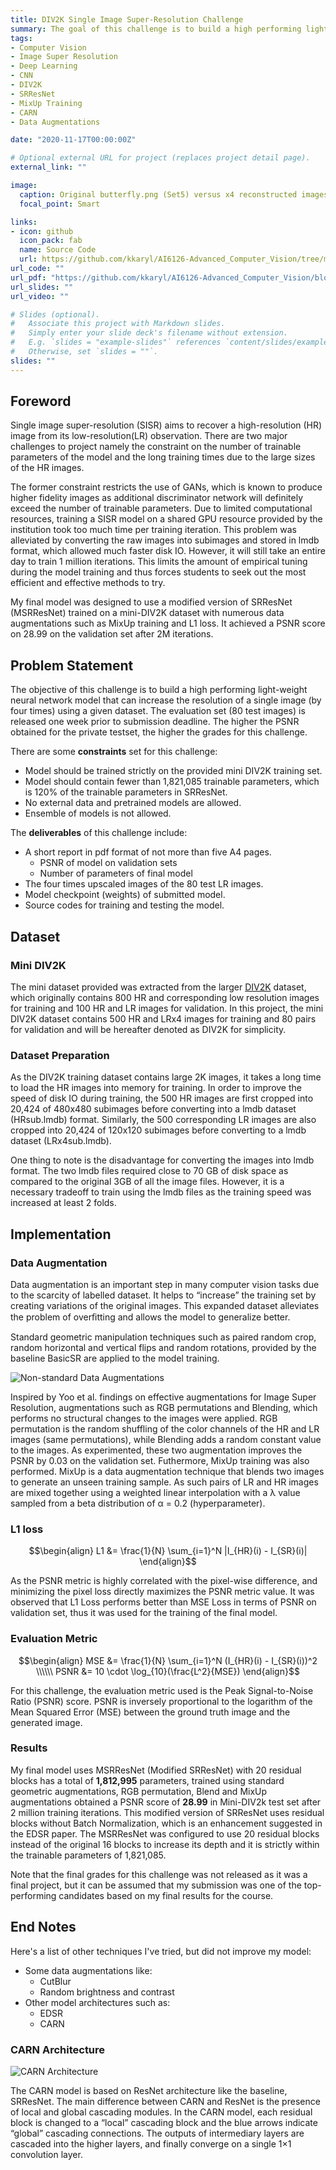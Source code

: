 ```yaml
---
title: DIV2K Single Image Super-Resolution Challenge
summary: The goal of this challenge is to build a high performing light-weight neural network model that can increase the resolution of a single image (by four times).
tags:
- Computer Vision
- Image Super Resolution
- Deep Learning
- CNN
- DIV2K
- SRResNet
- MixUp Training
- CARN
- Data Augmentations

date: "2020-11-17T00:00:00Z"

# Optional external URL for project (replaces project detail page).
external_link: ""

image:
  caption: Original butterfly.png (Set5) versus x4 reconstructed images from various models
  focal_point: Smart

links:
- icon: github
  icon_pack: fab
  name: Source Code
  url: https://github.com/kkaryl/AI6126-Advanced_Computer_Vision/tree/master/project_2
url_code: ""
url_pdf: "https://github.com/kkaryl/AI6126-Advanced_Computer_Vision/blob/master/project_2/Jia%20Hui_Ong_project2_v2.pdf"
url_slides: ""
url_video: ""

# Slides (optional).
#   Associate this project with Markdown slides.
#   Simply enter your slide deck's filename without extension.
#   E.g. `slides = "example-slides"` references `content/slides/example-slides.md`.
#   Otherwise, set `slides = ""`.
slides: ""
---
```


## Foreword

Single image super-resolution (SISR) aims to recover a high-resolution (HR) image from its low-resolution(LR) observation. There are two major challenges to project namely the constraint on the number of trainable parameters of the model and the long training times due to the large sizes of the HR images.

The former constraint restricts the use of GANs, which is known to produce higher fidelity images as additional discriminator network will definitely exceed the number of trainable parameters. Due to limited computational resources, training a SISR model on a shared GPU resource provided by the institution took too much time per training iteration. This problem was alleviated by converting the raw images into subimages and stored in lmdb format, which allowed much faster disk IO. However, it will still take an entire day to train 1 million iterations. This limits the amount of empirical tuning during the model training and thus forces students to seek out the most efficient and effective methods to try.

My final model was designed to use a modified version of SRResNet (MSRResNet) trained on a mini-DIV2K dataset with numerous data augmentations such as MixUp training and L1 loss. It achieved a PSNR score on 28.99 on the validation set after 2M iterations.

## Problem Statement

The objective of this challenge is to build a high performing light-weight neural network model that can increase the resolution of a single image (by four times) using a given dataset.  The evaluation set (80 test images) is released one week prior to submission deadline. The higher the PSNR obtained for the private testset, the higher the grades for this challenge.

There are some **constraints** set for this challenge:
- Model should be trained strictly on the provided mini DIV2K training set.  
- Model should contain fewer than 1,821,085 trainable parameters, which is 120% of the trainable parameters in SRResNet.
- No external data and pretrained models are allowed.
- Ensemble of models is not allowed.

The **deliverables** of this challenge include:
- A short report in pdf format of not more than five A4 pages.
  - PSNR of model on validation sets
  - Number of parameters of final model
- The four times upscaled images of the 80 test LR images.
- Model checkpoint (weights) of submitted model.
- Source codes for training and testing the model.

## Dataset
### Mini DIV2K

The mini dataset provided was extracted from the larger [DIV2K](https://data.vision.ee.ethz.ch/cvl/DIV2K/) dataset, which originally contains 800 HR and corresponding low resolution images for training and 100 HR and LR images for validation. In this project, the mini DIV2K dataset contains 500 HR and LRx4 images for training and 80 pairs for validation and will be hereafter denoted as DIV2K for simplicity.

### Dataset Preparation
As the DIV2K training dataset contains large 2K images, it takes a long time to load the HR images into memory for training. In order to improve the speed of disk IO during training, the 500 HR images are first cropped into 20,424 of 480x480 subimages before converting into a lmdb dataset (HRsub.lmdb) format. Similarly, the 500 corresponding LR images are also cropped into 20,424 of 120x120 subimages before converting to a lmdb dataset (LRx4sub.lmdb).

One thing to note is the disadvantage for converting the images into lmdb format. The two lmdb files required close to 70 GB of disk space as compared to the original 3GB of all the image files. However, it is a necessary tradeoff to train using the lmdb files as the training speed was increased at least 2 folds.

## Implementation

### Data Augmentation
Data augmentation is an important step in many computer vision tasks due to the scarcity of labelled dataset. It helps to “increase” the training set by creating variations of the original images. This expanded dataset alleviates the problem of overﬁtting and allows the model to generalize better.

Standard geometric manipulation techniques such as paired random crop, random horizontal and vertical flips and random rotations, provided by the baseline BasicSR are applied to the model training.

![Non-standard Data Augmentations](SISR_data_aug.png)

Inspired by Yoo et al. findings on effective augmentations for Image Super Resolution, augmentations such as RGB permutations and Blending, which performs no structural changes to the images were applied. RGB permutation is the random shuffling of the color channels of the HR and LR images (same permutations), while Blending adds a random constant value to the images. As experimented, these two augmentation improves the PSNR by 0.03 on the validation set. Futhermore, MixUp training was also performed. MixUp is a data augmentation technique that blends two images to generate an unseen training sample. As such pairs of LR and HR images are mixed together using a weighted linear interpolation with a λ value sampled from a beta distribution of α = 0.2 (hyperparameter).  

### L1 loss

$$\begin{align}
L1 &= \frac{1}{N} \sum_{i=1}^N |I_{HR}(i) - I_{SR}(i)|
\end{align}$$

As the PSNR metric is highly correlated with the pixel-wise difference, and minimizing the pixel loss directly maximizes the PSNR metric value. It was observed that L1 Loss performs better than MSE Loss in terms of PSNR on validation set, thus it was used for the training of the final model.

### Evaluation Metric

$$\begin{align}
MSE &= \frac{1}{N} \sum_{i=1}^N (I_{HR}(i) - I_{SR}(i))^2 \\\\\\
PSNR &= 10 \cdot \log_{10}(\frac{L^2}{MSE})
\end{align}$$

For this challenge, the evaluation metric used is the Peak Signal-to-Noise Ratio (PSNR) score. PSNR is inversely proportional to the logarithm of the Mean Squared Error (MSE) between the ground truth image and the generated image.

### Results
My final model uses MSRResNet (Modified SRResNet) with 20 residual blocks has a total of **1,812,995** parameters, trained using standard geometric augmentations, RGB permutation, Blend and MixUp augmentations obtained a PSNR score of **28.99** in Mini-DIV2k test set after 2 million training iterations. This modified version of SRResNet uses residual blocks without Batch Normalization, which is an enhancement suggested in the EDSR paper. The MSRResNet was configured to use 20 residual blocks instead of the original 16 blocks to increase its depth and it is strictly within the trainable parameters of 1,821,085.

Note that the final grades for this challenge was not released as it was a final project, but it can be assumed that my submission was one of the top-performing candidates based on my final results for the course.

<!-- See my training notebook at: <a href="https://github.com/kkaryl/AI6126-Advanced_Computer_Vision/blob/master/project_1/src/ai6126-p1-train-v1.5.ipynb"><i class="fab fa-github"></i> Github</a>

See my inference notebook at: <a href="https://github.com/kkaryl/AI6126-Advanced_Computer_Vision/blob/master/project_1/src/ai6126-p1-inference-v0.3.ipynb"><i class="fab fa-github"></i> Github</a> -->

## End Notes
Here's a list of other techniques I've tried, but did not improve my model:
+ Some data augmentations like:
  + CutBlur
  + Random brightness and contrast
+ Other model architectures such as:
  + EDSR
  + CARN

### CARN Architecture
![CARN Architecture](CARN.png)

The CARN model is based on ResNet architecture like the baseline, SRResNet. The main difference between CARN and ResNet is the presence of local and global cascading modules.  In the CARN model, each residual block is changed to a “local” cascading block and the blue arrows indicate “global” cascading connections. The outputs of intermediary layers are cascaded into the higher layers, and finally converge on a single 1×1 convolution layer.
